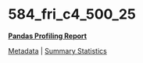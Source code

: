 # 584_fri_c4_500_25

[**Pandas Profiling Report**](https://epistasislab.github.io/pmlb/profile/584_fri_c4_500_25.html)

[Metadata](metadata.yaml) | [Summary Statistics](summary_stats.tsv)

